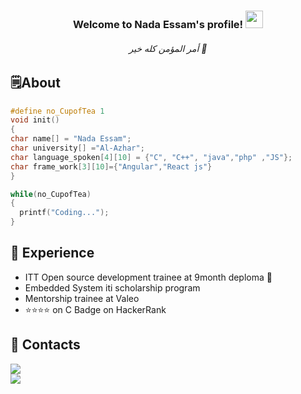 
<!--<img width="250" align="right" src="https://media.giphy.com/media/v1.Y2lkPTc5MGI3NjExYWQ4dmV4YTVyOGE5Z3hyNTdvaHY1NXRybjUzMHduOTFqNHlkdXU5YSZlcD12MV9pbnRlcm5hbF9naWZfYnlfaWQmY3Q9Zw/3owyp4LP2lMkuiRy36/giphy.gif">
-->
<h3 align="center">
  Welcome to Nada Essam's profile!
  <img src="https://media.giphy.com/media/hvRJCLFzcasrR4ia7z/giphy.gif" width="28">
</h3>
<h6 align="center">
   أمر المؤمن كله خير 🌻
</h6>

## 🗒️About
```c
#define no_CupofTea 1
void init()
{
char name[] = "Nada Essam";
char university[] ="Al-Azhar";
char language_spoken[4][10] = {"C", "C++", "java","php" ,"JS"};
char frame_work[3][10]={"Angular","React js"}
}

while(no_CupofTea)
{
  printf("Coding...");
}
```
## 🗻 Experience
- ITT Open source development trainee at 9month deploma 🐧
- Embedded System iti scholarship program
- Mentorship trainee at Valeo
- ⭐⭐⭐⭐ on C Badge on HackerRank
## 📎 Contacts
<a href="www.linkedin.com/in/nada-essam-" target="_blank"><img src="https://img.shields.io/badge/-Nada%20Essam-0077B5?style=for-the-badge&logo=Linkedin&logoColor=white"/></a> <br>
<a href="mailto:nada.essam1806@gmail.com"><img  src="https://img.shields.io/badge/Gmail-D14836?style=for-the-badge&logo=gmail&logoColor=white"></a> 

